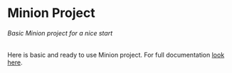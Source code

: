 # Minion Project
###### Basic Minion project for a nice start

Here is basic and ready to use Minion project. For full documentation [look here](http://github.com/dszczer/Minion).